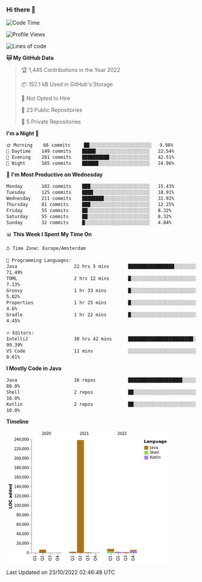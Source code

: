 ### Hi there 👋


<!--START_SECTION:waka-->
![Code Time](http://img.shields.io/badge/Code%20Time-2%2C556%20hrs%204%20mins-blue)

![Profile Views](http://img.shields.io/badge/Profile%20Views-0-blue)

![Lines of code](https://img.shields.io/badge/From%20Hello%20World%20I%27ve%20Written-266%20Thousand%20lines%20of%20code-blue)

**🐱 My GitHub Data** 

> 🏆 1,445 Contributions in the Year 2022
 > 
> 📦 152.1 kB Used in GitHub's Storage 
 > 
> 🚫 Not Opted to Hire
 > 
> 📜 23 Public Repositories 
 > 
> 🔑 5 Private Repositories  
 > 
**I'm a Night 🦉** 

```text
🌞 Morning    66 commits     ██░░░░░░░░░░░░░░░░░░░░░░░   9.98% 
🌆 Daytime    149 commits    █████░░░░░░░░░░░░░░░░░░░░   22.54% 
🌃 Evening    281 commits    ██████████░░░░░░░░░░░░░░░   42.51% 
🌙 Night      165 commits    ██████░░░░░░░░░░░░░░░░░░░   24.96%

```
📅 **I'm Most Productive on Wednesday** 

```text
Monday       102 commits    ███░░░░░░░░░░░░░░░░░░░░░░   15.43% 
Tuesday      125 commits    ████░░░░░░░░░░░░░░░░░░░░░   18.91% 
Wednesday    211 commits    ████████░░░░░░░░░░░░░░░░░   31.92% 
Thursday     81 commits     ███░░░░░░░░░░░░░░░░░░░░░░   12.25% 
Friday       55 commits     ██░░░░░░░░░░░░░░░░░░░░░░░   8.32% 
Saturday     55 commits     ██░░░░░░░░░░░░░░░░░░░░░░░   8.32% 
Sunday       32 commits     █░░░░░░░░░░░░░░░░░░░░░░░░   4.84%

```


📊 **This Week I Spent My Time On** 

```text
⌚︎ Time Zone: Europe/Amsterdam

💬 Programming Languages: 
Java                     22 hrs 5 mins       █████████████████░░░░░░░░   71.49% 
TOML                     2 hrs 12 mins       █░░░░░░░░░░░░░░░░░░░░░░░░   7.13% 
Groovy                   1 hr 33 mins        █░░░░░░░░░░░░░░░░░░░░░░░░   5.02% 
Properties               1 hr 25 mins        █░░░░░░░░░░░░░░░░░░░░░░░░   4.6% 
Gradle                   1 hr 22 mins        █░░░░░░░░░░░░░░░░░░░░░░░░   4.45%

🔥 Editors: 
IntelliJ                 30 hrs 42 mins      ████████████████████████░   99.39% 
VS Code                  11 mins             ░░░░░░░░░░░░░░░░░░░░░░░░░   0.61%

```

**I Mostly Code in Java** 

```text
Java                     16 repos            ████████████████████░░░░░   80.0% 
Shell                    2 repos             ██░░░░░░░░░░░░░░░░░░░░░░░   10.0% 
Kotlin                   2 repos             ██░░░░░░░░░░░░░░░░░░░░░░░   10.0%

```


**Timeline**

![Chart not found](https://raw.githubusercontent.com/powercasgamer/powercasgamer/master/charts/bar_graph.png) 


 Last Updated on 23/10/2022 02:46:48 UTC
<!--END_SECTION:waka-->
